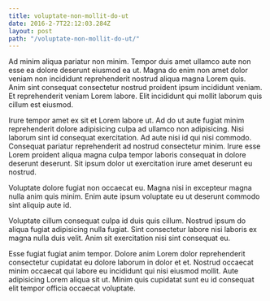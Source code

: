 ```yaml
---
title: voluptate-non-mollit-do-ut
date: 2016-2-7T22:12:03.284Z
layout: post
path: "/voluptate-non-mollit-do-ut/"
---
```


Ad minim aliqua pariatur non minim. Tempor duis amet ullamco aute non esse ea dolore deserunt eiusmod ea ut. Magna do enim non amet dolor veniam non incididunt reprehenderit nostrud aliqua magna Lorem quis. Anim sint consequat consectetur nostrud proident ipsum incididunt veniam. Et reprehenderit veniam Lorem labore. Elit incididunt qui mollit laborum quis cillum est eiusmod.

Irure tempor amet ex sit et Lorem labore ut. Ad do ut aute fugiat minim reprehenderit dolore adipisicing culpa ad ullamco non adipisicing. Nisi laborum sint id consequat exercitation. Ad aute nisi id qui nisi commodo. Consequat pariatur reprehenderit ad nostrud consectetur minim. Irure esse Lorem proident aliqua magna culpa tempor laboris consequat in dolore deserunt deserunt. Sit ipsum dolor ut exercitation irure amet deserunt eu nostrud.

Voluptate dolore fugiat non occaecat eu. Magna nisi in excepteur magna nulla anim quis minim. Enim aute ipsum voluptate eu ut deserunt commodo sint aliquip aute id.

Voluptate cillum consequat culpa id duis quis cillum. Nostrud ipsum do aliqua fugiat adipisicing nulla fugiat. Sint consectetur labore nisi laboris ex magna nulla duis velit. Anim sit exercitation nisi sint consequat eu.

Esse fugiat fugiat anim tempor. Dolore anim Lorem dolor reprehenderit consectetur cupidatat eu dolore laborum in dolor et et. Nostrud occaecat minim occaecat qui labore eu incididunt qui nisi eiusmod mollit. Aute adipisicing Lorem aliqua sit ut. Minim quis cupidatat sunt eu id consequat elit tempor officia occaecat voluptate.
